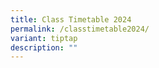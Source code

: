```yaml
---
title: Class Timetable 2024
permalink: /classtimetable2024/
variant: tiptap
description: ""
---
```

